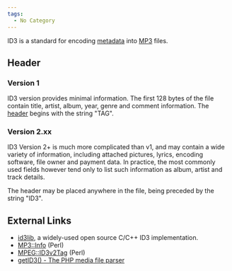 ```yaml
---
tags:
  - No Category
---
```

ID3 is a standard for encoding [metadata](metadata.md) into
[MP3](mp3.md) files.

## Header

### Version 1

ID3 version provides minimal information. The first 128 bytes of the
file contain title, artist, album, year, genre and comment information.
The [header](header.md) begins with the string "TAG".

### Version 2.xx

ID3 Version 2+ is much more complicated than v1, and may contain a wide
variety of information, including attached pictures, lyrics, encoding
software, file owner and payment data. In practice, the most commonly
used fields however tend only to list such information as album, artist
and track details.

The header may be placed anywhere in the file, being preceded by the
string "ID3".

## External Links

- [id3lib](https://id3lib.sourceforge.net/), a widely-used open source
  C/C++ ID3 implementation.
- [MP3::Info](https://metacpan.org/dist/MP3-Info) (Perl)
- [MPEG::ID3v2Tag](https://metacpan.org/dist/MPEG-ID3v2Tag) (Perl)
- [getID3() - The PHP media file parser](https://getid3.sourceforge.net/)
